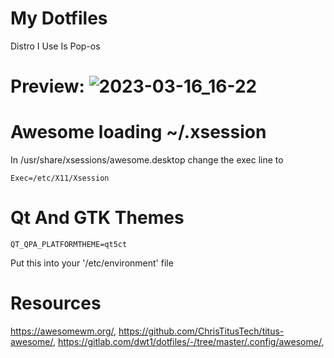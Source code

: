 # My Dotfiles

Distro I Use Is Pop-os

# Preview: ![2023-03-16_16-22](https://user-images.githubusercontent.com/100316787/225743983-6698f8d1-9d04-40cc-9ee0-f5a69ee4510e.png)

# Awesome loading ~/.xsession
In /usr/share/xsessions/awesome.desktop change the exec line to
```
Exec=/etc/X11/Xsession
```

# Qt And GTK Themes
```
QT_QPA_PLATFORMTHEME=qt5ct 
```
Put this into your '/etc/environment' file

# Resources
https://awesomewm.org/, 
https://github.com/ChrisTitusTech/titus-awesome/, 
https://gitlab.com/dwt1/dotfiles/-/tree/master/.config/awesome/,
